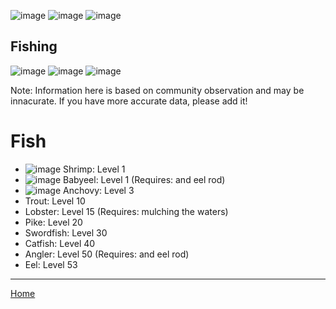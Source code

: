 ![image](https://github.com/fishbotapp/fishbotwiki/assets/163616414/42361705-6b97-4b10-b836-c7383b95167f) ![image](https://github.com/fishbotapp/fishbotwiki/assets/163616414/42361705-6b97-4b10-b836-c7383b95167f)  ![image](https://github.com/fishbotapp/fishbotwiki/assets/163616414/42361705-6b97-4b10-b836-c7383b95167f) 
## Fishing ## 
![image](https://github.com/fishbotapp/fishbotwiki/assets/163616414/42361705-6b97-4b10-b836-c7383b95167f)  ![image](https://github.com/fishbotapp/fishbotwiki/assets/163616414/42361705-6b97-4b10-b836-c7383b95167f)  ![image](https://github.com/fishbotapp/fishbotwiki/assets/163616414/42361705-6b97-4b10-b836-c7383b95167f) 


Note: Information here is based on community observation and may be innacurate. If you have more accurate data, please add it!

# Fish

- ![image](https://github.com/fishbotapp/fishbotwiki/assets/163616414/4d5db06e-2bba-413b-b3c9-bcc79ca698ec)
Shrimp: Level 1
- ![image](https://github.com/fishbotapp/fishbotwiki/assets/163616414/8bbc8256-3418-4a33-9555-04098ac06cbd)
Babyeel: Level 1 (Requires: and eel rod)
- ![image](https://github.com/fishbotapp/fishbotwiki/assets/163616414/46d8c547-d84f-409a-8cd8-45123dc3697a)
Anchovy: Level 3
- Trout: Level 10
- Lobster: Level 15 (Requires: mulching the waters)
- Pike: Level 20
- Swordfish: Level 30
- Catfish: Level 40
- Angler: Level 50 (Requires: and eel rod)
- Eel: Level 53




-----------------------------

[Home](https://fishbotapp.github.io/fishbotwiki/)

